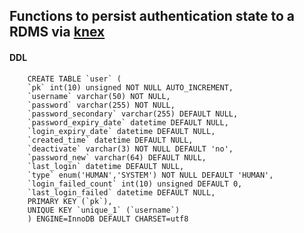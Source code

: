## Functions to persist authentication state to a RDMS via [knex](https://knexjs.org)

#### DDL
		CREATE TABLE `user` (
		`pk` int(10) unsigned NOT NULL AUTO_INCREMENT,
		`username` varchar(50) NOT NULL,
		`password` varchar(255) NOT NULL,
		`password_secondary` varchar(255) DEFAULT NULL,
		`password_expiry_date` datetime DEFAULT NULL,
		`login_expiry_date` datetime DEFAULT NULL,
		`created_time` datetime DEFAULT NULL,
		`deactivate` varchar(3) NOT NULL DEFAULT 'no',
		`password_new` varchar(64) DEFAULT NULL,
		`last_login` datetime DEFAULT NULL,
		`type` enum('HUMAN','SYSTEM') NOT NULL DEFAULT 'HUMAN',
		`login_failed_count` int(10) unsigned DEFAULT 0,
		`last_login_failed` datetime DEFAULT NULL,
		PRIMARY KEY (`pk`),
		UNIQUE KEY `unique_1` (`username`)
		) ENGINE=InnoDB DEFAULT CHARSET=utf8
